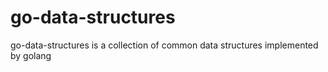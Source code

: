 # go-data-structures
go-data-structures is a collection of common data structures implemented by golang
